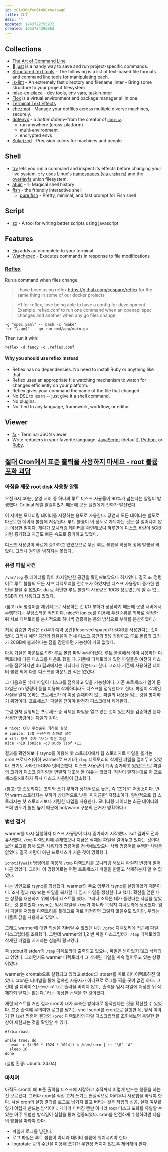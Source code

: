 ```yaml
---
id: z8iu36gfcu6tok0rnwtawg0
title: CLI
desc: ""
updated: 1743722795972
created: 1653704390962
---
```


## Collections

- [The Art of Command Line](https://github.com/jlevy/the-art-of-command-line)
- 🤖 [just](https://github.com/casey/just) is a handy way to save and run project-specific commands.
- [Structured text tools](https://github.com/dbohdan/structured-text-tools) - The following is a list of text-based file formats and command line tools for manipulating each.
- [ls-lint](https://github.com/loeffel-io/ls-lint) - An extremely fast directory and filename linter - Bring some structure to your project filesystem
- [mise-en-place](https://github.com/jdx/mise) - dev tools, env vars, task runner
- [Flox](https://github.com/flox/flox/) is a virtual environment and package manager all in one.
- [Terminal Text Effects](https://github.com/ChrisBuilds/terminaltexteffects)
- [chezmoi](https://github.com/twpayne/chezmoi) - Manage your dotfiles across multiple diverse machines, securely.
- [dotenvx](https://github.com/dotenvx/dotenvx) - _a better dotenv_–from the creator of [`dotenv`](https://github.com/motdotla/dotenv).
  - run anywhere (cross-platform)
  - multi-environment
  - encrypted envs
- [Solarized](https://ethanschoonover.com/solarized/) - Precision colors for machines and people

## Shell

- [try](https://github.com/binpash/try) lets you run a command and inspect its effects before changing your live system. `try` uses Linux's [namespaces (via `unshare`)](https://docs.kernel.org/userspace-api/unshare.html) and the [overlayfs](https://docs.kernel.org/filesystems/overlayfs.html) union filesystem.
- [atuin](https://github.com/atuinsh/atuin) - ✨ Magical shell history
- [fish](https://fishshell.com/) - the friendly interactive shell
  - [pure.fish](https://github.com/pure-fish/pure) - Pretty, minimal, and fast prompt for Fish shell

## Script

- [zx](https://github.com/google/zx) - A tool for writing better scripts using javascript

## Features

- [Fig](https://github.com/withfig/autocomplete) adds autocomplete to your terminal
- [Watchexec](https://github.com/watchexec/watchexec) - Executes commands in response to file modifications

### [Reflex](https://github.com/cespare/reflex)

Run a command when files change

> I have been using reflex https://github.com/cespare/reflex for the same thing in some of our docker projects

> +1 for reflex, love being able to have a config for development  
> Example .reflex.conf to run one command when an openapi spec changes and another when any go files change:

```shell
-g "spec.yaml" -- bash -c 'make'
-sr "\.go$" -- go run cmd/app/main.go
```

Then run it with:

```shell
reflex -d fancy -c .reflex.conf
```

#### Why you should use reflex instead

- Reflex has no dependencies. No need to install Ruby or anything like that.
- Reflex uses an appropriate file watching mechanism to watch for changes efficiently on your platform.
- Reflex gives your command the name of the file that changed.
- No DSL to learn -- just give it a shell command.
- No plugins.
- Not tied to any language, framework, workflow, or editor.

## Viewer

- [fx](https://github.com/antonmedv/fx) - Terminal JSON viewer
- Write reducers in your favorite language: [JavaScript](https://github.com/antonmedv/fx/blob/master/doc/js.md) (default), [Python](https://github.com/antonmedv/fx/blob/master/doc/python.md), or [Ruby](https://github.com/antonmedv/fx/blob/master/doc/ruby.md).

## [절대 Cron에서 표준 출력을 사용하지 마세요 - root 볼륨 포화 괴담](https://velog.io/@skynet/%EC%A0%88%EB%8C%80-Cron%EC%97%90%EC%84%9C-%ED%91%9C%EC%A4%80-%EC%B6%9C%EB%A0%A5%EC%9D%84-%EC%82%AC%EC%9A%A9%ED%95%98%EC%A7%80-%EB%A7%88%EC%84%B8%EC%9A%94-root-%EB%B3%BC%EB%A5%A8-%ED%8F%AC%ED%99%94-%EA%B4%B4%EB%8B%B4)

### 아침을 깨운 root disk 사용량 알림

오전 6시 40분, 운영 서버 중 하나의 루트 디스크 사용률이 90%가 넘는다는 알림이 발생했다. Critical 레벨 알림이었기 때문에 모든 팀원에게 전화가 발신됐다.

이 서버는 모니터링 데이터를 저장하는 용도로 사용한다. 당연히 모든 데이터는 별도로 마운트한 데이터 볼륨에 저장된다. 루트 볼륨이 이 정도로 가득차는 것은 잘 일어나지 않는 이상한 일이다. 게다가 모니터링 데이터를 확인해보니 하루만에 디스크 용량이 5GiB 가량 증가했고 지금도 빠른 속도로 증가하고 있었다.

디스크 사용량이 빠르게 증가하고 있었으므로 우선 루트 볼륨을 확장해 장애 발생을 막았다. 그러나 원인을 밝히지는 못했다.

### 유령 파일 사건

`/var/log` 등 데이터를 많이 차지할만한 공간을 확인해보았으나 허사였다. 결국 `du` 명령어로 루트 볼륨의 모든 서브 디렉토리를 전수조사 하였지만 디스크 사용량이 증가한 원인을 찾을 수 없었다. du 로 확인한 루트 볼륨의 사용량은 10GB 정도였는데 알 수 없는 5GB가 더 사용되고 있었다.

(참고: du 명령어를 재귀적으로 사용하는 건 I/O 부하가 상당하기 때문에 운영 서버에서 수행하기는 부담스러운 작업이다. nice와 ionice를 이용해 우선순위를 최하로 설정한 뒤 서브 디렉토리를 순차적으로 하나씩 검증하는 등의 방식으로 부하를 분산하였다.)

처음 검증한 가설은 ext4의 예약 공간(Reserved space)가 5GiB를 사용한다는 것이었다. 그러나 예약 공간의 점유율이 전체 디스크 공간의 5% 가량이고 루트 볼륨의 크기가 20GB에 불과하다는 점을 감안하면 가능성이 거의 없었다.

다음 가설은 마운트로 인한 루트 볼륨 파일 누락이었다. 루트 볼륨에서 이미 사용하던 디렉토리에 다른 디스크를 마운트 했을 때, 기존에 디렉토리에 있던 파일들은 여전히 디스크를 점유하지만 du 결과에서는 나타나지 않는다고 한다. 그러나 기존에 사용하던 데이터 볼륨 외에 다른 디스크를 마운트한 적은 없었다.

그 다음으론 삭제 파일이 디스크를 점유하고 있을 가능성이다. 기존 프로세스가 열어 둔 파일은 rm 명령어 등을 이용해 삭제하더라도 디스크를 점유한다고 한다. 파일이 삭제된 사실을 알지 못하는 프로세스가 더 이상 존재하지 않는 파일의 내용을 읽는 것을 방지하기 위함이다. 프로세스가 파일을 닫아야 완전히 디스크에서 제거한다.

그럼 현재 실행되는 프로세스 중 삭제된 파일을 열고 있는 것이 있는지를 검증하면 된다. 사용한 명령어는 다음과 같다.

```shell
# nice: CPU 우선순위 최하로 설정
# ionice: I/O 우선순위 최하로 설정
# +L1: 링크 수가 1보다 작은 파일
nice -n19 ionice -c3 sudo lsof +L1
```

결과를 확인해보니 rsync를 이용해 핫 스토리지에서 웜 스토리지로 파일을 옮기는 cron 프로세스(이하 warmer로 표기)가 `/tmp` 디렉토리의 삭제된 파일을 열어두고 있었다. 크기도 사라진 5GB와 엇비슷했다. 디스크 사용량이 계속 증가하고 있었으므로 파일의 크기와 디스크 증가량을 면밀히 대조해 볼 여유는 없었다. 직감이 말하는대로 이 프로세스를 kill 하자 즉시 디스크 사용량이 감소했다.

(참고: 핫 스토리지는 조회와 쓰기 부하가 상대적으로 높은, 즉 '뜨거운' 저장소이다. 반면 warm 스토리지는 부하가 상대적으로 낮은 '미지근한' 저장소이다. 일반적으로 웜 스토리지는 핫 스토리지보다 저렴한 타입을 사용한다. 모니터링 데이터는 최근 데이터의 조회 빈도가 훨씬 높기 때문에 hot/warm 구분의 근거가 명확하다.)

### 범인 검거

warmer를 다시 실행하자 디스크 사용량이 다시 증가하기 시작했다. lsof 결과도 전과 유사했다. `/tmp` 디렉토리에 존재했으나 지금은 삭제된 파일을 열어두고 있다는 것이다. 보안 로그를 통해 모든 사용자의 명령어를 검색해보았으나 삭제 명령어를 수행한 사람은 없었다. 결국 사람이 아닌 프로세스가 지운 것이 명확했다.

`ionotifywait` 명령어를 이용해 `/tmp` 디렉토리를 모니터링 해보니 확실히 변경이 일어나곤 있었다. 그러나 이 명령어로는 어떤 프로세스가 파일을 만들고 삭제하는지 알 수 없었다.

나는 범인으로 rsync를 의심했다. warmer의 주요 업무가 rsync를 실행이었기 때문이다. 조사 결과 rsync는 파일을 복사할 때 임시 파일을 생성한다고 했다. 확신을 얻은 나는 상황을 재현하기 위해 여러 테스트를 했다. 그러나 소득은 내가 틀렸다는 사실을 알았다는 것 뿐이었다. rsync는 임시 파일을 `/tmp`가 아니라 목적지 디렉토리에 생성했다. 임시 파일을 저장할 디렉토리를 플래그로 따로 지정하면 그렇지 않을수도 있지만, 우리는 디폴트 값을 사용하고 있었다.

그래도 warmer에 대한 의심을 져버릴 수 없었던 나는 `/proc` 디렉토리에 접근해 파일 디스크립터를 조회했다. 그런데 warmer의 1,2 번 파일 디스크립터가 `/tmp` 디렉토리의 삭제된 파일을 지시하는 심볼릭 링크였다.

즉 stdout과 stderr가 `/tmp` 디렉토리에 출력되고 있으나, 파일은 남아있지 않고 삭제되고 있었다. 그러면서도 warmer 디렉토리가 그 삭제된 파일을 계속 열어두고 있는 상황이었다.

warmer는 crontab으로 실행되고 있었고 stdout과 stderr를 따로 리다이렉트하진 않았다. cron은 터미널을 통해 접속한 사용자가 아니므로 로그를 찍을 곳이 없긴 하다. 그런데 널 디바이스(`/dev/null`)로 출력을 버리지 않고, '출력을 임시 파일에 저장한 뒤 삭제하되 닫지는 않는다.' 라는 이상한 선택을 한 것이었다.

재현 테스트를 거친 결과 cron이 내가 추측한 방식대로 동작한다는 것을 확신할 수 있었다. 표준 출력에 무의미한 로그를 남기는 shell script를 cron으로 실행한 뒤, 앞서 이야기 한 `lsof` 명령어 결과와 `/proc` 디렉토리의 파일 디스크립터를 조회해보면 동일한 현상이 재현되는 것을 확인할 수 있다.

```shell
#!/bin/bash

while true; do
  head -c $((50 * 1024 * 1024)) < /dev/zero | tr '\0' 'A'
  sleep 10
done
```

(실험 환경: Ubuntu 24.04)

### 마치며

아직도 cron이 왜 표준 출력을 디스크에 저장하고 추적까지 어렵게 만드는 행동을 하는진 모르겠다. 그러나 cron을 직접 고쳐 쓰기는 현실적으로 어려우니 사용법을 바꿔야 한다. 사실 cron의 실행 결과를 로그로 남기지 않고 버리는 것은 작업의 성공, 실패 여부를 알기 어렵게 만드는 방식이다. 게다가 디버깅 뿐만 아니라 root 디스크 포화를 유발할 수 있는 아주 위험한 방식임이 실험을 통해 검증되었다. cron을 안전하게 수행하려면 다음의 방침을 따라야 한다.

- 파일에 로그를 남긴다.
- 로그 파일은 루트 볼륨이 아니라 데이터 볼륨에 위치시켜야 한다
- logrotate 등의 수단을 이용해 크기가 무한정 커지지 않도록 제어해야 한다.
